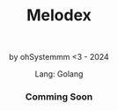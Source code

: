 <div align="center">

# Melodex
</div>

<br>

<div align="center">

by ohSystemmm <3 - 2024

Lang: Golang

### Comming Soon
</div>